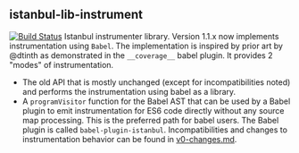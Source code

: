 ## istanbul-lib-instrument
[![Build Status](https://travis-ci.org/istanbuljs/istanbul-lib-instrument.svg?branch=master)](https://travis-ci.org/istanbuljs/istanbul-lib-instrument)
Istanbul instrumenter library.
Version 1.1.x now implements instrumentation using `Babel`. The implementation is inspired
by prior art by @dtinth as demonstrated in the `__coverage__` babel plugin.
It provides 2 "modes" of instrumentation.
-   The old API that is mostly unchanged (except for incompatibilities noted) and
    performs the instrumentation using babel as a library.
-   A `programVisitor` function for the Babel AST that can be used by a Babel plugin
    to emit instrumentation for ES6 code directly without any source map
    processing. This is the preferred path for babel users. The Babel plugin is
    called `babel-plugin-istanbul`.
Incompatibilities and changes to instrumentation behavior can be found in
[v0-changes.md](v0-changes.md).
